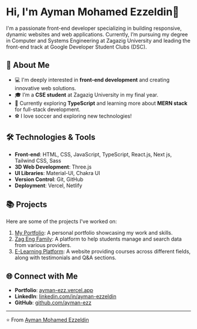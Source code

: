 # Hi, I'm Ayman Mohamed Ezzeldin💚

I'm a passionate front-end developer specializing in building responsive, dynamic websites and web applications. Currently, I’m pursuing my degree in Computer and Systems Engineering at Zagazig University and leading the front-end track at Google Developer Student Clubs (DSC).

## 🚀 About Me

- 💻 I'm deeply interested in **front-end development** and creating innovative web solutions.
- 🎓 I’m a **CSE student** at Zagazig University in my final year.
- 🌱 Currently exploring **TypeScript** and learning more about **MERN stack** for full-stack development.
- ⚽ I love soccer and exploring new technologies!

## 🛠️ Technologies & Tools

- **Front-end**: HTML, CSS, JavaScript, TypeScript, React.js, Next js, Tailwind CSS, Sass
- **3D Web Development**: Three.js
- **UI Libraries**: Material-UI, Chakra UI
- **Version Control**: Git, GitHub
- **Deployment**: Vercel, Netlify

## 📚 Projects

Here are some of the projects I've worked on:

1. [My Portfolio](https://ayman-ezz.vercel.app/): A personal portfolio showcasing my work and skills.
2. [Zag Eng Family](https://zag-eng-family.vercel.app/): A platform to help students manage and search data from various providers.
3. [E-Learning Platform](https://e-learning-app-six.vercel.app/): A website providing courses across different fields, along with testimonials and Q&A sections.

## 🌐 Connect with Me

- **Portfolio**: [ayman-ezz.vercel.app](https://ayman-ezz.vercel.app/)
- **LinkedIn**: [linkedin.com/in/ayman-ezzeldin](https://linkedin.com/in/ayman-ezzeldin)
- **GitHub**: [github.com/ayman-ezz](https://github.com/ayman-ezz)

---

⭐️ From [Ayman Mohamed Ezzeldin](https://github.com/ayman-ezzeldin)
